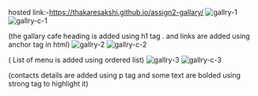hosted link:-https://thakaresakshi.github.io/assign2-gallary/
![gallry-1](https://github.com/ThakareSakshi/assign2-gallary/assets/86354291/b8351b68-6a8c-457e-83bb-9ce1e5326928)
![gallry-c-1](https://github.com/ThakareSakshi/assign2-gallary/assets/86354291/67e316d4-1365-40e7-8d4f-a151b5628053)

(the gallary cafe heading is added using h1 tag . and links are added using anchor tag in html)
![gallry-2](https://github.com/ThakareSakshi/assign2-gallary/assets/86354291/d9082ace-e31c-4637-98f7-0614c541f1b6)
![gallry-c-2](https://github.com/ThakareSakshi/assign2-gallary/assets/86354291/de4f506a-3eec-4c7f-ad30-721bc69c7322)

( List of menu is added using ordered list)
![gallry-3](https://github.com/ThakareSakshi/assign2-gallary/assets/86354291/83e2abdd-3807-413f-81d8-5928e19fda71)
![gallry-c-3](https://github.com/ThakareSakshi/assign2-gallary/assets/86354291/df8a1af3-167f-4b2b-b318-2ff3f5b0615d)

(contacts details are added using p tag and some text are bolded using strong tag to highlight it)


